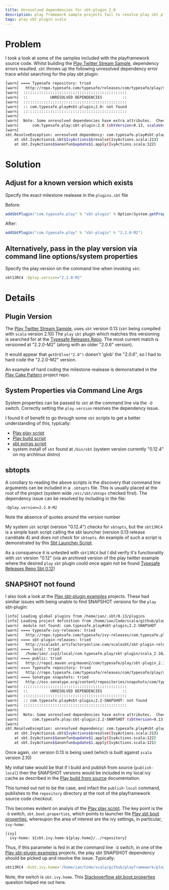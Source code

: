 ```yaml
---
title: Unresolved dependencies for sbt-plugin 2.0
description: play framework sample projects fail to resolve play sbt plugin
tags: play sbt plugin scala
---
```


# Problem

I took a look at some of the samples included with the playframework source code.
Whilst building the [Play Twitter Stream Sample], dependency errors resulted.
`sbt` throws up the following unresolved dependency error trace whilst searching for the play sbt plugin:

```bash
[warn] ==== Typesafe repository: tried
[warn]   http://repo.typesafe.com/typesafe/releases/com/typesafe/play/sbt-plugin_2.10_0.13/2.0/sbt-plugin-2.0.pom
[warn] 	::::::::::::::::::::::::::::::::::::::::::::::
[warn] 	::          UNRESOLVED DEPENDENCIES         ::
[warn] 	::::::::::::::::::::::::::::::::::::::::::::::
[warn] 	:: com.typesafe.play#sbt-plugin;2.0: not found
[warn] 	::::::::::::::::::::::::::::::::::::::::::::::
[warn] 
[warn] 	Note: Some unresolved dependencies have extra attributes.  Check that these dependencies exist with the requested attributes.
[warn] 		com.typesafe.play:sbt-plugin:2.0 (sbtVersion=0.13, scalaVersion=2.10)
[warn] 
sbt.ResolveException: unresolved dependency: com.typesafe.play#sbt-plugin;2.0: not found
	at sbt.IvyActions$.sbt$IvyActions$$resolve(IvyActions.scala:213)
	at sbt.IvyActions$$anonfun$update$1.apply(IvyActions.scala:122)
```

# Solution
## Adjust for a known version which exists
Specify the exact milestone realease in the `plugins.sbt` file

Before:

``` scala
addSbtPlugin("com.typesafe.play" % "sbt-plugin" % Option(System.getProperty("play.version")).getOrElse("2.0"))
```
After:

``` scala
addSbtPlugin("com.typesafe.play" % "sbt-plugin" % "2.2.0-M2")
```
## Alternatively, pass in the play version via command line options/system properties
Specify the play.version on the command line when invoking `sbt`:

```bash
sbt13RC4 -Dplay.version="2.2.0-M2"
```
# Details
## Plugin Version
The [Play Twitter Stream Sample], uses `sbt` version 0.13 (`sbt` being compiled with `scala` version 2.10)
The `play` `sbt` plugin which matches this versioning is searched for at the [Typesafe Releases Repo].
The most current match is versioned at "2.2.0-M2" (along with an older "2.0.6" version).

It would appear that `getOrElse("2.0")` doesn't 'glob' the "2.0.6", so I had to hard code the "2.2.0-M2" version.

An example of hard coding the milestone realease is demonstrated in the [Play Cake Pattern] project repo.

## System Properties via Command Line Args
System properties can be passed to `sbt` at the command line via the `-D` switch. Correctly setting the
`play.version` resolves the dependency issue.

I found it of benefit to go through some `sbt` scripts to get a better understanding of this, typically:

* [Play play script]
* [Play build script]
* [sbt extras script]
* system install of `sbt` found at `/bin/sbt` (system version currently "0.12.4" on my archlinux distro)

## sbtopts
A corollary to reading the above scripts is the discovery that command line arguments can be
included in a `.sbtopts` file. This is usually placed at the root of the project (system wide `/etc/sbt/sbtops` checked first).
The dependency issue can be resolved by including in the file:

```
-Dplay.version=2.2.0-M2
```
Note the absence of quotes around the version number

My system `sbt` script (version "0.12.4") checks for `sbtopts`, but the `sbt13RC4` is a simple bash
script calling the sbt launcher (version 0.13 release canditate 4) and does not check for `sbtopts`.
An example of such a script is demonstrated by this [Sbt Launcher Script].

As a consquence it is untested with `sbt13RC4` but I did verify it's functionality with
`sbt` version "0.12" (via an archived version of the play twitter example where
the desired `play` `sbt` plugin could once again not be found [Typesafe Releases Repo Sbt 0.12])

## SNAPSHOT not found

I also took a look at the [Play sbt-plugin examples] projects. These had similiar issues with being
unable to find SNAPSHOT versions for the `play` sbt-plugin:

``` bash
[info] Loading global plugins from /home/ian/.sbt/0.13/plugins
[info] Loading project definition from /home/ian/Code/scala/github/playframework/playframework/framework/src/sbt-plugin/src/sbt-test/play-sbt-plugin/distribution/project
[warn] 	module not found: com.typesafe.play#sbt-plugin;2.2-SNAPSHOT
[warn] ==== typesafe-ivy-releases: tried
[warn]   http://repo.typesafe.com/typesafe/ivy-releases/com.typesafe.play/sbt-plugin/scala_2.10/sbt_0.13/2.2-SNAPSHOT/ivys/ivy.xml
[warn] ==== sbt-plugin-releases: tried
[warn]   http://scalasbt.artifactoryonline.com/scalasbt/sbt-plugin-releases/com.typesafe.play/sbt-plugin/scala_2.10/sbt_0.13/2.2-SNAPSHOT/ivys/ivy.xml
[warn] ==== local: tried
[warn]   /home/ian/.ivy2/local/com.typesafe.play/sbt-plugin/scala_2.10/sbt_0.13/2.2-SNAPSHOT/ivys/ivy.xml
[warn] ==== public: tried
[warn]   http://repo1.maven.org/maven2/com/typesafe/play/sbt-plugin_2.10_0.13/2.2-SNAPSHOT/sbt-plugin-2.2-SNAPSHOT.pom
[warn] ==== Typesafe repository: tried
[warn]   http://repo.typesafe.com/typesafe/releases/com/typesafe/play/sbt-plugin_2.10_0.13/2.2-SNAPSHOT/sbt-plugin-2.2-SNAPSHOT.pom
[warn] ==== Sonatype snapshots: tried
[warn]   http://oss.sonatype.org/content/repositories/snapshots/com/typesafe/play/sbt-plugin_2.10_0.13/2.2-SNAPSHOT/sbt-plugin-2.2-SNAPSHOT.pom
[warn] 	::::::::::::::::::::::::::::::::::::::::::::::
[warn] 	::          UNRESOLVED DEPENDENCIES         ::
[warn] 	::::::::::::::::::::::::::::::::::::::::::::::
[warn] 	:: com.typesafe.play#sbt-plugin;2.2-SNAPSHOT: not found
[warn] 	::::::::::::::::::::::::::::::::::::::::::::::
[warn] 
[warn] 	Note: Some unresolved dependencies have extra attributes.  Check that these dependencies exist with the requested attributes.
[warn] 		com.typesafe.play:sbt-plugin:2.2-SNAPSHOT (sbtVersion=0.13, scalaVersion=2.10)
[warn] 
sbt.ResolveException: unresolved dependency: com.typesafe.play#sbt-plugin;2.2-SNAPSHOT: not found
	at sbt.IvyActions$.sbt$IvyActions$$resolve(IvyActions.scala:213)
	at sbt.IvyActions$$anonfun$update$1.apply(IvyActions.scala:122)
	at sbt.IvyActions$$anonfun$update$1.apply(IvyActions.scala:121)
```
Once again, `sbt` version 0.13 is being used (which is built against `scala` version 2.10)

My initial take would be that if I build and publish from source (`publish-local`) then the SNAPSHOT versions
would be included in my local ivy cache as described in the [Play build from source] documentation.

This turned out not to be the case, and infact the `publish-local` command, publishes to the `repository` directory at
the root of the playframework source code checkout.

This becomes evident on analyis of the [Play play script]. The key point is the `-D` switch, `sbt.boot.properties`, which points to
launcher file [Play sbt boot properties], whereupon the area of interest are the ivy settings, in particular, `ivy-home`:

```
[ivy]
  ivy-home: ${sbt.ivy.home-${play.home}/../repository}
```
Thus, if this parameter is fed in at the command line  `-D` switch, in one of the [Play sbt-plugin examples] projects,
the play sbt SNAPSHOT dependency should be picked up and resolve the issue. Typically:

``` bash
sbt13RC4 -Dsbt.ivy.home='/home/ian/Code/scala/github/playframework/playframework/repository'
```
Note, the switch is `sbt.ivy.home`. This [Stackoverflow sbt.boot.properties] question helped me out here.


[Typesafe Releases Repo]: http://repo.typesafe.com/typesafe/releases/com.typesafe.play/sbt-plugin/scala_2.10/sbt_0.13/

[Play Twitter Stream Sample]: https://github.com/playframework/playframework/tree/master/samples/workinprogress/twitterstream

[Stackoverflow sbt.boot.properties]:http://stackoverflow.com/questions/6780828/what-is-the-equivalent-of-sbt-boot-properties-in-sbt-0-10-x

[Play Framework]:https://github.com/playframework/playframework

[Play Cake Pattern]:https://github.com/kaeawc/play-cake-pattern/blob/master/project/plugins.sbt

[Play play script]:https://github.com/playframework/playframework/blob/master/play

[Play build script]:https://github.com/playframework/playframework/blob/master/framework/build

[sbt extras script]:https://github.com/paulp/sbt-extras/blob/master/sbt

[Typesafe Releases Repo Sbt 0.12]:http://repo.typesafe.com/typesafe/ivy-releases/play/sbt-plugin/scala_2.9.2/sbt_0.12/

[Play sbt boot properties]:https://github.com/playframework/playframework/blob/master/framework/sbt/sbt.boot.properties

[Play sbt-plugin examples]:https://github.com/playframework/playframework/tree/master/framework/src/sbt-plugin/src/sbt-test/play-sbt-plugin

[Play build from source]:http://www.playframework.com/documentation/2.1.x/BuildingFromSource

[Sbt Launcher Script]:http://www.scala-sbt.org/0.12.3/docs/Getting-Started/Setup.html#unix
